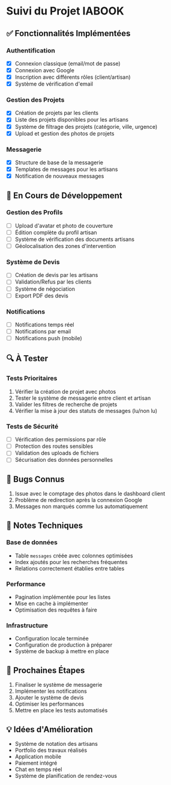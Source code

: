 # Suivi du Projet IABOOK

## ✅ Fonctionnalités Implémentées

### Authentification
- [x] Connexion classique (email/mot de passe)
- [x] Connexion avec Google
- [x] Inscription avec différents rôles (client/artisan)
- [x] Système de vérification d'email

### Gestion des Projets
- [x] Création de projets par les clients
- [x] Liste des projets disponibles pour les artisans
- [x] Système de filtrage des projets (catégorie, ville, urgence)
- [x] Upload et gestion des photos de projets

### Messagerie
- [x] Structure de base de la messagerie
- [x] Templates de messages pour les artisans
- [x] Notification de nouveaux messages

## 🚧 En Cours de Développement

### Gestion des Profils
- [ ] Upload d'avatar et photo de couverture
- [ ] Édition complète du profil artisan
- [ ] Système de vérification des documents artisans
- [ ] Géolocalisation des zones d'intervention

### Système de Devis
- [ ] Création de devis par les artisans
- [ ] Validation/Refus par les clients
- [ ] Système de négociation
- [ ] Export PDF des devis

### Notifications
- [ ] Notifications temps réel
- [ ] Notifications par email
- [ ] Notifications push (mobile)

## 🔍 À Tester

### Tests Prioritaires
1. Vérifier la création de projet avec photos
2. Tester le système de messagerie entre client et artisan
3. Valider les filtres de recherche de projets
4. Vérifier la mise à jour des statuts de messages (lu/non lu)

### Tests de Sécurité
- [ ] Vérification des permissions par rôle
- [ ] Protection des routes sensibles
- [ ] Validation des uploads de fichiers
- [ ] Sécurisation des données personnelles

## 🐛 Bugs Connus
1. Issue avec le comptage des photos dans le dashboard client
2. Problème de redirection après la connexion Google
3. Messages non marqués comme lus automatiquement

## 📝 Notes Techniques

### Base de données
- Table `messages` créée avec colonnes optimisées
- Index ajoutés pour les recherches fréquentes
- Relations correctement établies entre tables

### Performance
- Pagination implémentée pour les listes
- Mise en cache à implémenter
- Optimisation des requêtes à faire

### Infrastructure
- Configuration locale terminée
- Configuration de production à préparer
- Système de backup à mettre en place

## 📅 Prochaines Étapes
1. Finaliser le système de messagerie
2. Implémenter les notifications
3. Ajouter le système de devis
4. Optimiser les performances
5. Mettre en place les tests automatisés

## 💡 Idées d'Amélioration
- Système de notation des artisans
- Portfolio des travaux réalisés
- Application mobile
- Paiement intégré
- Chat en temps réel
- Système de planification de rendez-vous
